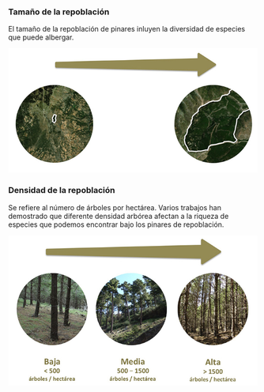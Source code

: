### Tamaño de la repoblación

El tamaño de la repoblación de pinares inluyen la diversidad de especies que puede albergar.

![](www/size_pp.jpg)

### Densidad de la repoblación
Se refiere al número de árboles por hectárea. Varios trabajos han demostrado que diferente densidad arbórea afectan a la riqueza de especies que podemos encontrar bajo los pinares de repoblación.

![](www/den_pp.jpg)

